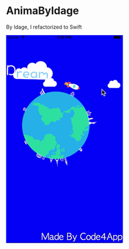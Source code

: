 # AnimaByIdage
By Idage, I refactorized to Swift

![alt tag](https://github.com/szyulian/AnimaByIdage/blob/master/demo.gif?raw=true)

